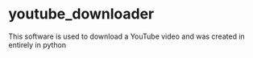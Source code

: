 # youtube_downloader
This software is used to download a YouTube video and was created in entirely in python
